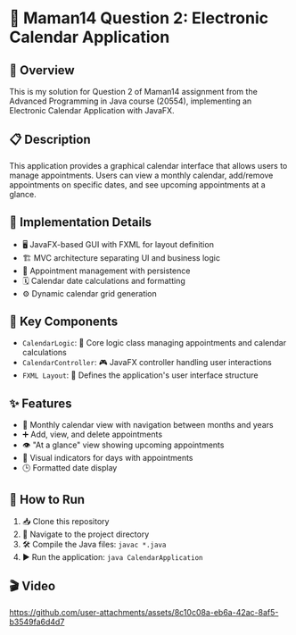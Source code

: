 # 📅 Maman14 Question 2: Electronic Calendar Application

## 📝 Overview
This is my solution for Question 2 of Maman14 assignment from the Advanced Programming in Java course (20554), implementing an Electronic Calendar Application with JavaFX.

## 📋 Description
This application provides a graphical calendar interface that allows users to manage appointments. Users can view a monthly calendar, add/remove appointments on specific dates, and see upcoming appointments at a glance.

## 🔧 Implementation Details
- 🖥️ JavaFX-based GUI with FXML for layout definition
- 🏗️ MVC architecture separating UI and business logic
- 📌 Appointment management with persistence
- 🗓️ Calendar date calculations and formatting
- ⚙️ Dynamic calendar grid generation

## 🧩 Key Components
- `CalendarLogic`: 🧠 Core logic class managing appointments and calendar calculations
- `CalendarController`: 🎮 JavaFX controller handling user interactions
- `FXML Layout`: 🎨 Defines the application's user interface structure

## ✨ Features
- 📆 Monthly calendar view with navigation between months and years
- ➕ Add, view, and delete appointments
- 👁️ "At a glance" view showing upcoming appointments
- 🔔 Visual indicators for days with appointments
- 🕒 Formatted date display

## 🚀 How to Run
1. 📥 Clone this repository
2. 📂 Navigate to the project directory
3. 🛠️ Compile the Java files: `javac *.java`
4. ▶️ Run the application: `java CalendarApplication`

## 🎬 Video
https://github.com/user-attachments/assets/8c10c08a-eb6a-42ac-8af5-b3549fa6d4d7
